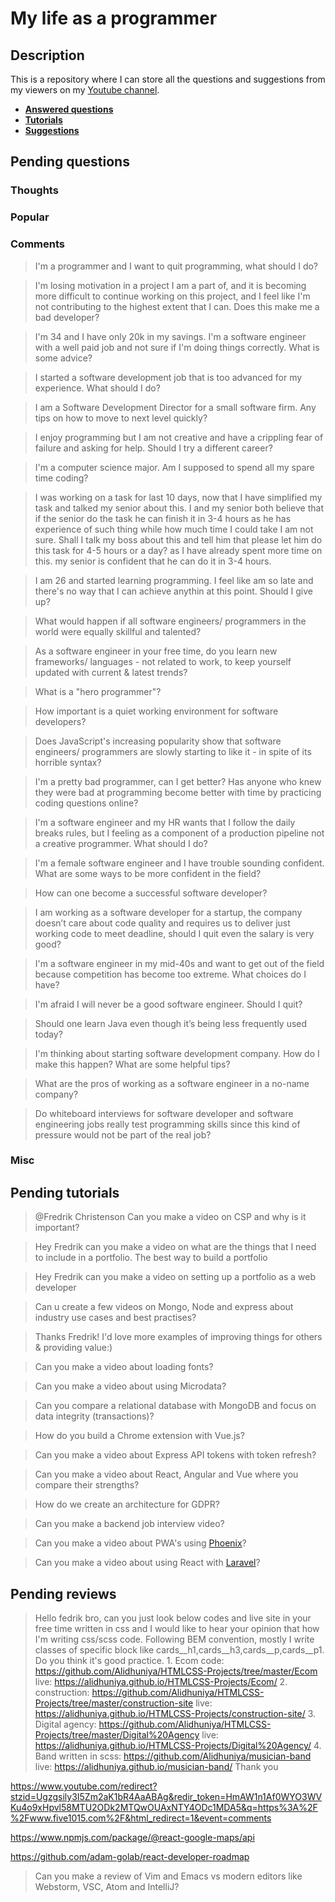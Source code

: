 # My life as a programmer

## Description

This is a repository where I can store all the 
questions and suggestions from my viewers on my [Youtube channel](https://www.youtube.com/user/Fidde12345).

* **[Answered questions](https://www.youtube.com/playlist?list=PLBAZWBMYeVYjXogYQDd1rwVI0c5YoioqU)**
* **[Tutorials](./tutorials.md)**
* **[Suggestions](./suggestions.md)**

## Pending questions

### Thoughts

### Popular

### Comments

> I'm a programmer and I want to quit programming, what should I do?

> I'm losing motivation in a project I am a part of, and it is becoming more difficult to continue working on this project, and I feel like I'm not contributing to the highest extent that I can. Does this make me a bad developer?

> I'm 34 and I have only 20k in my savings. I'm a software engineer with a well paid job and not sure if I'm doing things correctly. What is some advice?

> I started a software development job that is too advanced for my experience. What should I do?

> I am a Software Development Director for a small software firm. Any tips on how to move to next level quickly?

> I enjoy programming but I am not creative and have a crippling fear of failure and asking for help. Should I try a different career?

> I'm a computer science major. Am I supposed to spend all my spare time coding?

> I was working on a task for last 10 days, now that I have simplified my task and talked my senior about this. I and my senior both believe that if the senior do the task he can finish it in 3-4 hours as he has experience of such thing while how much time I could take I am not sure. Shall I talk my boss about this and tell him that please let him do  this task for 4-5 hours or a day? as I have already spent more time on  this. my senior is confident that he can do it in 3-4 hours.

> I am 26 and started learning programming. I feel like am so late and there's no way that I can achieve anythin at this point. Should I give up?

> What would happen if all software engineers/ programmers in the world were equally skillful and talented?

> As a software engineer in your free time, do you learn new frameworks/ languages - not related to work, to keep yourself updated with current & latest trends?

> What is a "hero programmer"?

> How important is a quiet working environment for software developers?

> Does JavaScript's increasing popularity show that software engineers/ programmers are slowly starting to like it - in spite of its horrible syntax?

> I'm a pretty bad programmer, can I get better? Has anyone who knew they were bad at programming become better with time by practicing coding questions online?

> I'm a software engineer and my HR wants that I follow the daily breaks rules, but I feeling as a component of a production pipeline not a creative programmer. What should I do?

> I'm a female software engineer and I have trouble sounding confident. What are some ways to be more confident in the field?

> How can one become a successful software developer?

> I am working as a software developer for a startup, the company doesn’t care about code quality and requires us to deliver just working code to meet deadline, should I quit even the salary is very good?

> I'm a software engineer in my mid-40s and want to get out of the field because competition has become too extreme. What choices do I have?

> I'm afraid I will never be a good software engineer.  Should I quit?

> Should one learn Java even though it’s being less frequently used today?

> I'm thinking about starting software development company. How do I make this happen? What are some helpful tips?

> What are the pros of working as a software engineer in a no-name company?

> Do whiteboard interviews for software developer and software engineering jobs really test programming skills since this kind of pressure would not be part of the real job?

### Misc

## Pending tutorials

> @Fredrik Christenson Can you make a video on CSP and why is it important?

> Hey Fredrik can you make a video on what are the things that I need to include in a portfolio. The best way to build a portfolio

> Hey Fredrik can you make a video on setting up a portfolio as a web developer

> Can u create a few videos on Mongo, Node and express about industry use cases and best practises?

> Thanks Fredrik! I'd love more examples of improving things for others & providing value:)

> Can you make a video about loading fonts?

> Can you make a video about using Microdata?

> Can you compare a relational database with MongoDB and focus on data integrity (transactions)?

> How do you build a Chrome extension with Vue.js?

> Can you make a video about Express API tokens with token refresh?

> Can you make a video about React, Angular and Vue where you compare their strengths?

> How do we create an architecture for GDPR?

> Can you make a backend job interview video?

> Can you make a video about PWA's using [Phoenix](http://phoenixframework.org)?

> Can you make a video about using React with [Laravel](https://laravel.com/)?

## Pending reviews

> Hello fedrik bro, can you just look below codes and live site in your free time written in css  and I would like to hear your opinion that how I'm writing css/scss code. Following BEM convention, mostly I write classes of specific block like cards__h1,cards__h3,cards__p,cards__p1. Do you think it's good practice. 1. Ecom code: https://github.com/Alidhuniya/HTMLCSS-Projects/tree/master/Ecom live: https://alidhuniya.github.io/HTMLCSS-Projects/Ecom/ 2. construction: https://github.com/Alidhuniya/HTMLCSS-Projects/tree/master/construction-site live:  https://alidhuniya.github.io/HTMLCSS-Projects/construction-site/ 3. Digital agency: https://github.com/Alidhuniya/HTMLCSS-Projects/tree/master/Digital%20Agency live:  https://alidhuniya.github.io/HTMLCSS-Projects/Digital%20Agency/ 4. Band written in scss:  https://github.com/Alidhuniya/musician-band live:  https://alidhuniya.github.io/musician-band/ Thank you

https://www.youtube.com/redirect?stzid=Ugzgsily3I5Zm2aK1bR4AaABAg&redir_token=HmAW1n1Af0WYO3WVKu4o9xHpvl58MTU2ODk2MTQwOUAxNTY4ODc1MDA5&q=https%3A%2F%2Fwww.five1015.com%2F&html_redirect=1&event=comments

https://www.npmjs.com/package/@react-google-maps/api

https://github.com/adam-golab/react-developer-roadmap

> Can you make a review of Vim and Emacs vs modern editors like Webstorm, VSC, Atom and IntelliJ?
